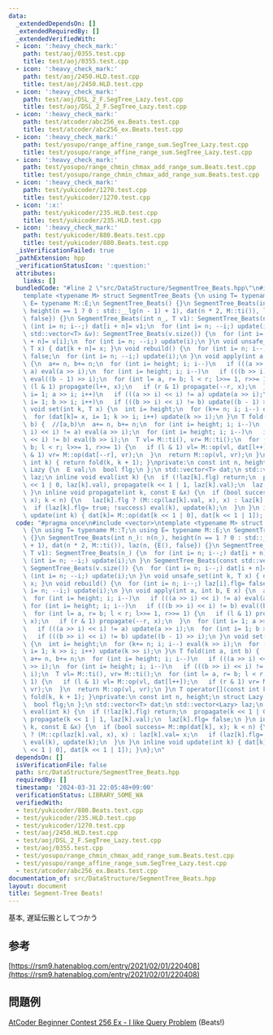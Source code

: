 ```yaml
---
data:
  _extendedDependsOn: []
  _extendedRequiredBy: []
  _extendedVerifiedWith:
  - icon: ':heavy_check_mark:'
    path: test/aoj/0355.test.cpp
    title: test/aoj/0355.test.cpp
  - icon: ':heavy_check_mark:'
    path: test/aoj/2450.HLD.test.cpp
    title: test/aoj/2450.HLD.test.cpp
  - icon: ':heavy_check_mark:'
    path: test/aoj/DSL_2_F.SegTree_Lazy.test.cpp
    title: test/aoj/DSL_2_F.SegTree_Lazy.test.cpp
  - icon: ':heavy_check_mark:'
    path: test/atcoder/abc256_ex.Beats.test.cpp
    title: test/atcoder/abc256_ex.Beats.test.cpp
  - icon: ':heavy_check_mark:'
    path: test/yosupo/range_affine_range_sum.SegTree_Lazy.test.cpp
    title: test/yosupo/range_affine_range_sum.SegTree_Lazy.test.cpp
  - icon: ':heavy_check_mark:'
    path: test/yosupo/range_chmin_chmax_add_range_sum.Beats.test.cpp
    title: test/yosupo/range_chmin_chmax_add_range_sum.Beats.test.cpp
  - icon: ':heavy_check_mark:'
    path: test/yukicoder/1270.test.cpp
    title: test/yukicoder/1270.test.cpp
  - icon: ':x:'
    path: test/yukicoder/235.HLD.test.cpp
    title: test/yukicoder/235.HLD.test.cpp
  - icon: ':heavy_check_mark:'
    path: test/yukicoder/880.Beats.test.cpp
    title: test/yukicoder/880.Beats.test.cpp
  _isVerificationFailed: true
  _pathExtension: hpp
  _verificationStatusIcon: ':question:'
  attributes:
    links: []
  bundledCode: "#line 2 \"src/DataStructure/SegmentTree_Beats.hpp\"\n#include <vector>\n\
    template <typename M> struct SegmentTree_Beats {\n using T= typename M::T;\n using\
    \ E= typename M::E;\n SegmentTree_Beats() {}\n SegmentTree_Beats(int n_): n(n_),\
    \ height(n == 1 ? 0 : std::__lg(n - 1) + 1), dat(n * 2, M::ti()), laz(n, {E(),\
    \ false}) {}\n SegmentTree_Beats(int n_, T v1): SegmentTree_Beats(n_) {\n  for\
    \ (int i= n; i--;) dat[i + n]= v1;\n  for (int i= n; --i;) update(i);\n }\n SegmentTree_Beats(const\
    \ std::vector<T> &v): SegmentTree_Beats(v.size()) {\n  for (int i= n; i--;) dat[i\
    \ + n]= v[i];\n  for (int i= n; --i;) update(i);\n }\n void unsafe_set(int k,\
    \ T x) { dat[k + n]= x; }\n void rebuild() {\n  for (int i= n; i--;) laz[i].flg=\
    \ false;\n  for (int i= n; --i;) update(i);\n }\n void apply(int a, int b, E x)\
    \ {\n  a+= n, b+= n;\n  for (int i= height; i; i--)\n   if (((a >> i) << i) !=\
    \ a) eval(a >> i);\n  for (int i= height; i; i--)\n   if (((b >> i) << i) != b)\
    \ eval((b - 1) >> i);\n  for (int l= a, r= b; l < r; l>>= 1, r>>= 1) {\n   if\
    \ (l & 1) propagate(l++, x);\n   if (r & 1) propagate(--r, x);\n  }\n  for (int\
    \ i= 1; a >> i; i++)\n   if (((a >> i) << i) != a) update(a >> i);\n  for (int\
    \ i= 1; b >> i; i++)\n   if (((b >> i) << i) != b) update((b - 1) >> i);\n }\n\
    \ void set(int k, T x) {\n  int i= height;\n  for (k+= n; i; i--) eval(k >> i);\n\
    \  for (dat[k]= x, i= 1; k >> i; i++) update(k >> i);\n }\n T fold(int a, int\
    \ b) {  //[a,b)\n  a+= n, b+= n;\n  for (int i= height; i; i--)\n   if (((a >>\
    \ i) << i) != a) eval(a >> i);\n  for (int i= height; i; i--)\n   if (((b >> i)\
    \ << i) != b) eval(b >> i);\n  T vl= M::ti(), vr= M::ti();\n  for (int l= a, r=\
    \ b; l < r; l>>= 1, r>>= 1) {\n   if (l & 1) vl= M::op(vl, dat[l++]);\n   if (r\
    \ & 1) vr= M::op(dat[--r], vr);\n  }\n  return M::op(vl, vr);\n }\n T operator[](const\
    \ int k) { return fold(k, k + 1); }\nprivate:\n const int n, height;\n struct\
    \ Lazy {\n  E val;\n  bool flg;\n };\n std::vector<T> dat;\n std::vector<Lazy>\
    \ laz;\n inline void eval(int k) {\n  if (!laz[k].flg) return;\n  propagate(k\
    \ << 1 | 0, laz[k].val), propagate(k << 1 | 1, laz[k].val);\n  laz[k].flg= false;\n\
    \ }\n inline void propagate(int k, const E &x) {\n  if (bool success= M::mp(dat[k],\
    \ x); k < n) {\n   laz[k].flg ? (M::cp(laz[k].val, x), x) : laz[k].val= x;\n \
    \  if (laz[k].flg= true; !success) eval(k), update(k);\n  }\n }\n inline void\
    \ update(int k) { dat[k]= M::op(dat[k << 1 | 0], dat[k << 1 | 1]); }\n};\n"
  code: "#pragma once\n#include <vector>\ntemplate <typename M> struct SegmentTree_Beats\
    \ {\n using T= typename M::T;\n using E= typename M::E;\n SegmentTree_Beats()\
    \ {}\n SegmentTree_Beats(int n_): n(n_), height(n == 1 ? 0 : std::__lg(n - 1)\
    \ + 1), dat(n * 2, M::ti()), laz(n, {E(), false}) {}\n SegmentTree_Beats(int n_,\
    \ T v1): SegmentTree_Beats(n_) {\n  for (int i= n; i--;) dat[i + n]= v1;\n  for\
    \ (int i= n; --i;) update(i);\n }\n SegmentTree_Beats(const std::vector<T> &v):\
    \ SegmentTree_Beats(v.size()) {\n  for (int i= n; i--;) dat[i + n]= v[i];\n  for\
    \ (int i= n; --i;) update(i);\n }\n void unsafe_set(int k, T x) { dat[k + n]=\
    \ x; }\n void rebuild() {\n  for (int i= n; i--;) laz[i].flg= false;\n  for (int\
    \ i= n; --i;) update(i);\n }\n void apply(int a, int b, E x) {\n  a+= n, b+= n;\n\
    \  for (int i= height; i; i--)\n   if (((a >> i) << i) != a) eval(a >> i);\n \
    \ for (int i= height; i; i--)\n   if (((b >> i) << i) != b) eval((b - 1) >> i);\n\
    \  for (int l= a, r= b; l < r; l>>= 1, r>>= 1) {\n   if (l & 1) propagate(l++,\
    \ x);\n   if (r & 1) propagate(--r, x);\n  }\n  for (int i= 1; a >> i; i++)\n\
    \   if (((a >> i) << i) != a) update(a >> i);\n  for (int i= 1; b >> i; i++)\n\
    \   if (((b >> i) << i) != b) update((b - 1) >> i);\n }\n void set(int k, T x)\
    \ {\n  int i= height;\n  for (k+= n; i; i--) eval(k >> i);\n  for (dat[k]= x,\
    \ i= 1; k >> i; i++) update(k >> i);\n }\n T fold(int a, int b) {  //[a,b)\n \
    \ a+= n, b+= n;\n  for (int i= height; i; i--)\n   if (((a >> i) << i) != a) eval(a\
    \ >> i);\n  for (int i= height; i; i--)\n   if (((b >> i) << i) != b) eval(b >>\
    \ i);\n  T vl= M::ti(), vr= M::ti();\n  for (int l= a, r= b; l < r; l>>= 1, r>>=\
    \ 1) {\n   if (l & 1) vl= M::op(vl, dat[l++]);\n   if (r & 1) vr= M::op(dat[--r],\
    \ vr);\n  }\n  return M::op(vl, vr);\n }\n T operator[](const int k) { return\
    \ fold(k, k + 1); }\nprivate:\n const int n, height;\n struct Lazy {\n  E val;\n\
    \  bool flg;\n };\n std::vector<T> dat;\n std::vector<Lazy> laz;\n inline void\
    \ eval(int k) {\n  if (!laz[k].flg) return;\n  propagate(k << 1 | 0, laz[k].val),\
    \ propagate(k << 1 | 1, laz[k].val);\n  laz[k].flg= false;\n }\n inline void propagate(int\
    \ k, const E &x) {\n  if (bool success= M::mp(dat[k], x); k < n) {\n   laz[k].flg\
    \ ? (M::cp(laz[k].val, x), x) : laz[k].val= x;\n   if (laz[k].flg= true; !success)\
    \ eval(k), update(k);\n  }\n }\n inline void update(int k) { dat[k]= M::op(dat[k\
    \ << 1 | 0], dat[k << 1 | 1]); }\n};\n"
  dependsOn: []
  isVerificationFile: false
  path: src/DataStructure/SegmentTree_Beats.hpp
  requiredBy: []
  timestamp: '2024-03-31 22:05:48+09:00'
  verificationStatus: LIBRARY_SOME_WA
  verifiedWith:
  - test/yukicoder/880.Beats.test.cpp
  - test/yukicoder/235.HLD.test.cpp
  - test/yukicoder/1270.test.cpp
  - test/aoj/2450.HLD.test.cpp
  - test/aoj/DSL_2_F.SegTree_Lazy.test.cpp
  - test/aoj/0355.test.cpp
  - test/yosupo/range_chmin_chmax_add_range_sum.Beats.test.cpp
  - test/yosupo/range_affine_range_sum.SegTree_Lazy.test.cpp
  - test/atcoder/abc256_ex.Beats.test.cpp
documentation_of: src/DataStructure/SegmentTree_Beats.hpp
layout: document
title: Segment-Tree Beats!
---
```

基本, 遅延伝搬としてつかう
## 参考
[https://rsm9.hatenablog.com/entry/2021/02/01/220408](https://rsm9.hatenablog.com/entry/2021/02/01/220408)
## 問題例
[AtCoder Beginner Contest 256 Ex - I like Query Problem](https://atcoder.jp/contests/abc256/tasks/abc256_h) (Beats!)